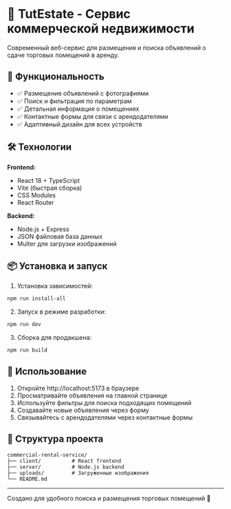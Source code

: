 # 🏢 TutEstate - Сервис коммерческой недвижимости

Современный веб-сервис для размещения и поиска объявлений о сдаче торговых помещений в аренду.

## 🚀 Функциональность

- ✅ Размещение объявлений с фотографиями
- ✅ Поиск и фильтрация по параметрам
- ✅ Детальная информация о помещениях
- ✅ Контактные формы для связи с арендодателями
- ✅ Адаптивный дизайн для всех устройств

## 🛠️ Технологии

**Frontend:**
- React 18 + TypeScript
- Vite (быстрая сборка)
- CSS Modules
- React Router

**Backend:**
- Node.js + Express
- JSON файловая база данных
- Multer для загрузки изображений

## 📦 Установка и запуск

1. Установка зависимостей:
```bash
npm run install-all
```

2. Запуск в режиме разработки:
```bash
npm run dev
```

3. Сборка для продакшена:
```bash
npm run build
```

## 📱 Использование

1. Откройте http://localhost:5173 в браузере
2. Просматривайте объявления на главной странице
3. Используйте фильтры для поиска подходящих помещений
4. Создавайте новые объявления через форму
5. Связывайтесь с арендодателями через контактные формы

## 📂 Структура проекта

```
commercial-rental-service/
├── client/          # React frontend
├── server/          # Node.js backend
├── uploads/         # Загруженные изображения
└── README.md
```

---
Создано для удобного поиска и размещения торговых помещений 🏪
